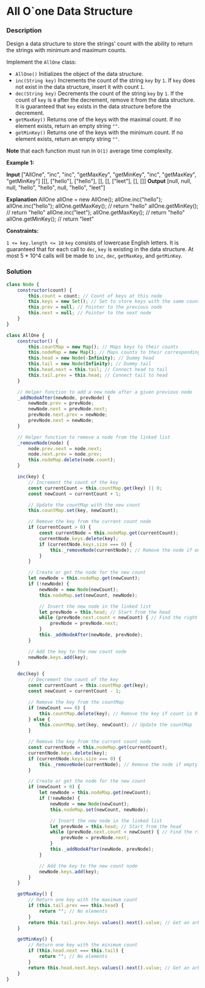 # All O`one Data Structure

### Description

Design a data structure to store the strings' count with the ability to return the strings with minimum and maximum counts.

Implement the `AllOne` class:

- `AllOne()` Initializes the object of the data structure.
- `inc(String key)` Increments the count of the string `key` by `1`. If `key` does not exist in the data structure, insert it with count `1`.
- `dec(String key)` Decrements the count of the string `key` by `1`. If the count of `key` is `0` after the decrement, remove it from the data structure. It is guaranteed that `key` exists in the data structure before the decrement.
- `getMaxKey()` Returns one of the keys with the maximal count. If no element exists, return an empty string `""`.
- `getMinKey()` Returns one of the keys with the minimum count. If no element exists, return an empty string `""`.

**Note** that each function must run in `O(1)` average time complexity.

**Example 1:**

**Input**
["AllOne", "inc", "inc", "getMaxKey", "getMinKey", "inc", "getMaxKey", "getMinKey"]
[[], ["hello"], ["hello"], [], [], ["leet"], [], []]
**Output**
[null, null, null, "hello", "hello", null, "hello", "leet"]

**Explanation**
AllOne allOne = new AllOne();
allOne.inc("hello");
allOne.inc("hello");
allOne.getMaxKey(); // return "hello"
allOne.getMinKey(); // return "hello"
allOne.inc("leet");
allOne.getMaxKey(); // return "hello"
allOne.getMinKey(); // return "leet"
 

**Constraints:**

`1 <= key.length <= 10`
`key` consists of lowercase English letters.
It is guaranteed that for each call to `dec`, `key` is existing in the data structure.
At most 5 * 10^4 calls will be made to `inc`, `dec`, `getMaxKey`, and `getMinKey`.

### Solution

```javascript
class Node {
    constructor(count) {
        this.count = count; // Count of keys at this node
        this.keys = new Set(); // Set to store keys with the same count
        this.prev = null; // Pointer to the previous node
        this.next = null; // Pointer to the next node
    }
}

class AllOne {
    constructor() {
        this.countMap = new Map(); // Maps keys to their counts
        this.nodeMap = new Map(); // Maps counts to their corresponding nodes in the linked list
        this.head = new Node(-Infinity); // Dummy head
        this.tail = new Node(Infinity); // Dummy tail
        this.head.next = this.tail; // Connect head to tail
        this.tail.prev = this.head; // Connect tail to head
    }

    // Helper function to add a new node after a given previous node
    _addNodeAfter(newNode, prevNode) {
        newNode.prev = prevNode;
        newNode.next = prevNode.next;
        prevNode.next.prev = newNode;
        prevNode.next = newNode;
    }

    // Helper function to remove a node from the linked list
    _removeNode(node) {
        node.prev.next = node.next;
        node.next.prev = node.prev;
        this.nodeMap.delete(node.count);
    }

    inc(key) {
        // Increment the count of the key
        const currentCount = this.countMap.get(key) || 0;
        const newCount = currentCount + 1;

        // Update the countMap with the new count
        this.countMap.set(key, newCount);

        // Remove the key from the current count node
        if (currentCount > 0) {
            const currentNode = this.nodeMap.get(currentCount);
            currentNode.keys.delete(key);
            if (currentNode.keys.size === 0) {
                this._removeNode(currentNode); // Remove the node if empty
            }
        }

        // Create or get the node for the new count
        let newNode = this.nodeMap.get(newCount);
        if (!newNode) {
            newNode = new Node(newCount);
            this.nodeMap.set(newCount, newNode);

            // Insert the new node in the linked list
            let prevNode = this.head; // Start from the head
            while (prevNode.next.count < newCount) { // Find the right position to insert
                prevNode = prevNode.next;
            }
            this._addNodeAfter(newNode, prevNode);
        }

        // Add the key to the new count node
        newNode.keys.add(key);
    }

    dec(key) {
        // Decrement the count of the key
        const currentCount = this.countMap.get(key);
        const newCount = currentCount - 1;

        // Remove the key from the countMap
        if (newCount === 0) {
            this.countMap.delete(key); // Remove the key if count is 0
        } else {
            this.countMap.set(key, newCount); // Update the countMap
        }

        // Remove the key from the current count node
        const currentNode = this.nodeMap.get(currentCount);
        currentNode.keys.delete(key);
        if (currentNode.keys.size === 0) {
            this._removeNode(currentNode); // Remove the node if empty
        }

        // Create or get the node for the new count
        if (newCount > 0) {
            let newNode = this.nodeMap.get(newCount);
            if (!newNode) {
                newNode = new Node(newCount);
                this.nodeMap.set(newCount, newNode);

                // Insert the new node in the linked list
                let prevNode = this.head; // Start from the head
                while (prevNode.next.count < newCount) { // Find the right position to insert
                    prevNode = prevNode.next;
                }
                this._addNodeAfter(newNode, prevNode);
            }

            // Add the key to the new count node
            newNode.keys.add(key);
        }
    }

    getMaxKey() {
        // Return one key with the maximum count
        if (this.tail.prev === this.head) {
            return ""; // No elements
        }
        return this.tail.prev.keys.values().next().value; // Get an arbitrary key from the max count
    }

    getMinKey() {
        // Return one key with the minimum count
        if (this.head.next === this.tail) {
            return ""; // No elements
        }
        return this.head.next.keys.values().next().value; // Get an arbitrary key from the min count
    }
}
```
